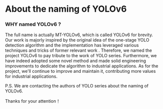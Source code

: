 # About the naming of YOLOv6

### WHY named YOLOv6 ?
The full name is actually MT-YOLOv6, which is called YOLOv6 for brevity. Our work is majorly inspired by the original idea of the one-stage YOLO detection algorithm and the implementation has leveraged various techniques and tricks of former relevant work . Therefore, we named the project YOLOv6 to pay tribute to the work of YOLO series. Furthermore, we have indeed adopted some novel method and made solid engineering improvements to dedicate the algorithm to industrial applications.
As for the project, we'll continue to improve and maintain it, contributing more values for industrial applications.

P.S. We are contacting the authors of YOLO series about the naming of YOLOv6.

Thanks for your attention！
